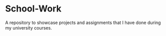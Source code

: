 # School-Work
A repository to showcase projects and assignments that I have done during my university courses.
